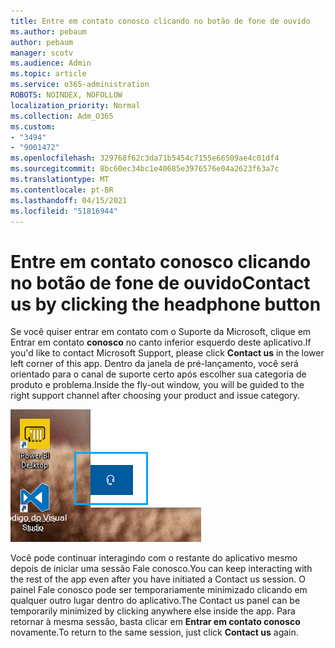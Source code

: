 ```yaml
---
title: Entre em contato conosco clicando no botão de fone de ouvido
ms.author: pebaum
author: pebaum
manager: scotv
ms.audience: Admin
ms.topic: article
ms.service: o365-administration
ROBOTS: NOINDEX, NOFOLLOW
localization_priority: Normal
ms.collection: Adm_O365
ms.custom:
- "3494"
- "9001472"
ms.openlocfilehash: 329768f62c3da71b5454c7155e66509ae4c01df4
ms.sourcegitcommit: 8bc60ec34bc1e40685e3976576e04a2623f63a7c
ms.translationtype: MT
ms.contentlocale: pt-BR
ms.lasthandoff: 04/15/2021
ms.locfileid: "51816944"
---
```

# <a name="contact-us-by-clicking-the-headphone-button"></a><span data-ttu-id="c1512-102">Entre em contato conosco clicando no botão de fone de ouvido</span><span class="sxs-lookup"><span data-stu-id="c1512-102">Contact us by clicking the headphone button</span></span>

<span data-ttu-id="c1512-103">Se você quiser entrar em contato com o Suporte da Microsoft, clique em Entrar em contato **conosco** no canto inferior esquerdo deste aplicativo.</span><span class="sxs-lookup"><span data-stu-id="c1512-103">If you'd like to contact Microsoft Support, please click **Contact us** in the lower left corner of this app.</span></span> <span data-ttu-id="c1512-104">Dentro da janela de pré-lançamento, você será orientado para o canal de suporte certo após escolher sua categoria de produto e problema.</span><span class="sxs-lookup"><span data-stu-id="c1512-104">Inside the fly-out window, you will be guided to the right support channel after choosing your product and issue category.</span></span>

![Entre em contato conosco clicando no ícone do fone de ouvido.](media/contact-us-headphone-icon.png)

<span data-ttu-id="c1512-106">Você pode continuar interagindo com o restante do aplicativo mesmo depois de iniciar uma sessão Fale conosco.</span><span class="sxs-lookup"><span data-stu-id="c1512-106">You can keep interacting with the rest of the app even after you have initiated a Contact us session.</span></span> <span data-ttu-id="c1512-107">O painel Fale conosco pode ser temporariamente minimizado clicando em qualquer outro lugar dentro do aplicativo.</span><span class="sxs-lookup"><span data-stu-id="c1512-107">The Contact us panel can be temporarily minimized by clicking anywhere else inside the app.</span></span> <span data-ttu-id="c1512-108">Para retornar à mesma sessão, basta clicar em **Entrar em contato conosco** novamente.</span><span class="sxs-lookup"><span data-stu-id="c1512-108">To return to the same session, just click **Contact us** again.</span></span>
